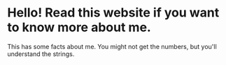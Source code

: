 # Hello! Read this website if you want to know more about me.
This has some facts about me. You might not get the numbers, but you'll understand the strings.
